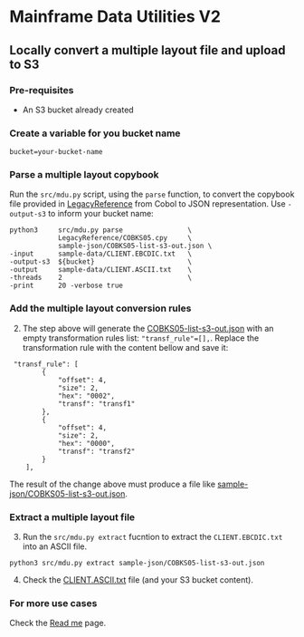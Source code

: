 # Mainframe Data Utilities V2

## Locally convert a multiple layout file and upload to S3

### Pre-requisites
- An S3 bucket already created

### Create a variable for you bucket name
```
bucket=your-bucket-name
```

### Parse a multiple layout copybook

Run the `src/mdu.py` script, using the `parse` function, to convert the copybook file provided in [LegacyReference](/LegacyReference) from Cobol to JSON representation. Use `-output-s3` to inform your bucket name:

```
python3     src/mdu.py parse                \
            LegacyReference/COBKS05.cpy     \
            sample-json/COBKS05-list-s3-out.json \
-input      sample-data/CLIENT.EBCDIC.txt   \
-output-s3  ${bucket}                       \
-output     sample-data/CLIENT.ASCII.txt    \
-threads    2                               \
-print      20 -verbose true
```

### Add the multiple layout conversion rules

2. The step above will generate the [COBKS05-list-s3-out.json](/sample-json/sample-json/COBKS05-list-s3-out.json) with an empty transformation rules list: `"transf_rule"=[],`. Replace the transformation rule with the content bellow and save it:

```
 "transf_rule": [
        {
            "offset": 4,
            "size": 2,
            "hex": "0002",
            "transf": "transf1"
        },
        {
            "offset": 4,
            "size": 2,
            "hex": "0000",
            "transf": "transf2"
        }
    ],
```

The result of the change above must produce a file like [sample-json/COBKS05-list-s3-out.json](/sample-json/sample-json/COBKS05-list-s3-out.json).

### Extract a multiple layout file

3. Run the `src/mdu.py extract` fucntion to extract the `CLIENT.EBCDIC.txt` into an ASCII file.

```
python3 src/mdu.py extract sample-json/COBKS05-list-s3-out.json
```

4. Check the [CLIENT.ASCII.txt](/sample-data/CLIENT.ASCII.txt) file (and your S3 bucket content).

### For more use cases

Check the [Read me](/docs/readme.md) page.